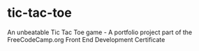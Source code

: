 # tic-tac-toe
An unbeatable Tic Tac Toe game - A portfolio project part of the FreeCodeCamp.org Front End Development Certificate
